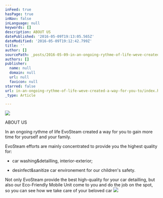 ```yaml
---
inFeed: true
hasPage: true
inNav: false
inLanguage: null
keywords: []
description: ABOUT US
datePublished: '2016-05-09T19:13:05.565Z'
dateModified: '2016-05-09T19:12:42.799Z'
title: ''
author: []
sourcePath: _posts/2016-05-09-in-an-ongoing-rythme-of-life-weve-created-a-way-for-you-to.md
authors: []
publisher:
  name: null
  domain: null
  url: null
  favicon: null
starred: false
url: in-an-ongoing-rythme-of-life-weve-created-a-way-for-you-to/index.html
_type: Article

---
```

![](https://the-grid-user-content.s3-us-west-2.amazonaws.com/1dc0c738-a3a2-493f-bfe8-f639bf2d5148.jpg)

ABOUT US

In an ongoing rythme of life EvoSteam created a way for you to gain more time for yourself and your family. 

EvoSteam efforts are mainly concentrated to provide you the highest quality for:

- car washing&detailling, interior-exterior;

- desinfect&sanitize car environement for our children's safety.

Not only EvoSteam provide the best high-quality for your car detailling, but also our Eco-Friendly Mobile Unit come to you and do the job on the spot, so you can see how we take care of your beloved car
![](https://the-grid-user-content.s3-us-west-2.amazonaws.com/bcfdd64c-1e89-40fe-878d-91a7047be714.jpg)